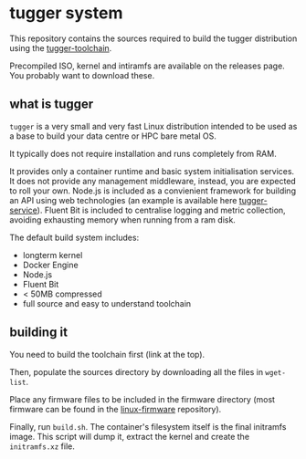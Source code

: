 # tugger system

This repository contains the sources required to build the tugger distribution using the [tugger-toolchain](https://github.com/kxes/tugger-toolchain).

Precompiled ISO, kernel and intiramfs are available on the releases page. You probably want to download these.

## what is tugger

`tugger` is a very small and very fast Linux distribution intended to be used as a base to build your data centre or HPC bare metal OS.

It typically does not require installation and runs completely from RAM.

It provides only a container runtime and basic system initialisation services. It does not provide any management middleware, instead, you are expected to roll your own. 
Node.js is included as a convienient framework for building an API using web technologies (an example is available here [tugger-service](https://github.com/kxes/tugger-service)).
Fluent Bit is included to centralise logging and metric collection, avoiding exhausting memory when running from a ram disk.

The default build system includes:

- longterm kernel
- Docker Engine
- Node.js
- Fluent Bit
- < 50MB compressed
- full source and easy to understand toolchain

## building it

You need to build the toolchain first (link at the top).

Then, populate the sources directory by downloading all the files in `wget-list`.

Place any firmware files to be included in the firmware directory (most firmware can be found in the [linux-firmware](http://git.kernel.org/cgit/linux/kernel/git/firmware/linux-firmware.git/tree/) repository).

Finally, run `build.sh`. The container's filesystem itself is the final initramfs image. This script will dump it, extract the kernel and create the `initramfs.xz` file.
